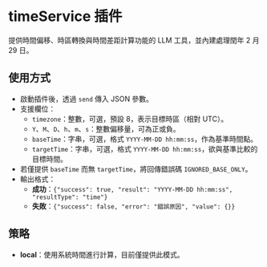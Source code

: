 # timeService 插件

提供時間偏移、時區轉換與時間差距計算功能的 LLM 工具，並內建處理閏年 2 月 29 日。

## 使用方式
- 啟動插件後，透過 `send` 傳入 JSON 參數。
- 支援欄位：
  - `timezone`：整數，可選，預設 8，表示目標時區（相對 UTC）。
  - `Y`、`M`、`D`、`h`、`m`、`s`：整數偏移量，可為正或負。
  - `baseTime`：字串，可選，格式 `YYYY-MM-DD hh:mm:ss`，作為基準時間點。
  - `targetTime`：字串，可選，格式 `YYYY-MM-DD hh:mm:ss`，欲與基準比較的目標時間。
- 若僅提供 `baseTime` 而無 `targetTime`，將回傳錯誤碼 `IGNORED_BASE_ONLY`。
- 輸出格式：
  - **成功**：`{"success": true, "result": "YYYY-MM-DD hh:mm:ss", "resultType": "time"}`
  - **失敗**：`{"success": false, "error": "錯誤原因", "value": {}}`

## 策略
- **local**：使用系統時間進行計算，目前僅提供此模式。
